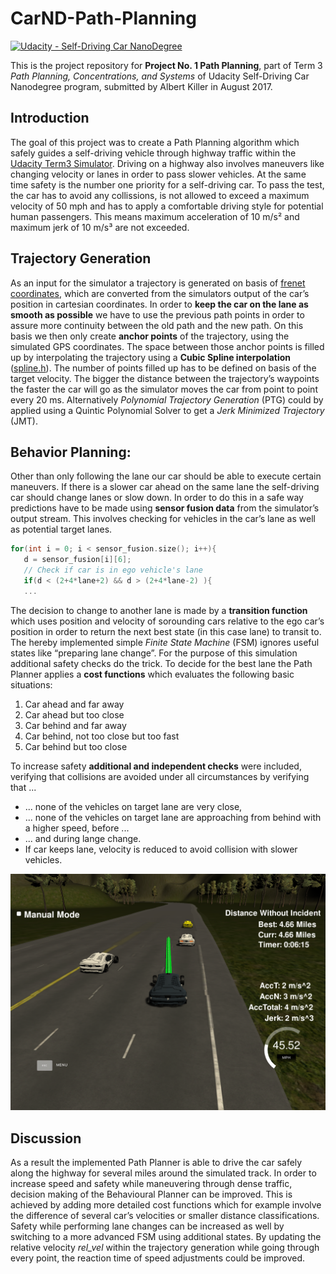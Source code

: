 # CarND-Path-Planning
[![Udacity - Self-Driving Car NanoDegree](https://s3.amazonaws.com/udacity-sdc/github/shield-carnd.svg)](http://www.udacity.com/drive)

This is the project repository for **Project No. 1 Path Planning**, part of Term 3 _Path Planning, Concentrations, and Systems_ of Udacity Self-Driving Car Nanodegree program, submitted by Albert Killer in August 2017. 

## Introduction
The goal of this project was to create a Path Planning algorithm which safely guides a self-driving vehicle through highway traffic within the [Udacity Term3 Simulator](https://github.com/udacity/self-driving-car-sim/releases). Driving on a highway also involves maneuvers like changing velocity or lanes in order to pass slower vehicles. At the same time safety is the number one priority for a self-driving car. To pass the test, the car has to avoid any collissions, is not allowed to exceed a maximum velocity of 50 mph and has to apply a comfortable driving style for potential human passengers. This means maximum acceleration of 10 m/s² and maximum jerk of 10 m/s³ are not exceeded. 

## Trajectory Generation
As an input for the simulator a trajectory is generated on basis of [frenet coordinates](https://en.wikipedia.org/wiki/Frenet%E2%80%93Serret_formulas), which are converted from the simulators output of the car’s position in cartesian coordinates. In order to **keep the car on the lane as smooth as possible** we  have to use the previous path points in order to assure more continuity between the old path and the new path. On this basis we then only create **anchor points** of the trajectory, using the simulated GPS coordinates. The space between those anchor points is filled up by interpolating the trajectory using a **Cubic Spline interpolation** ([spline.h](http://kluge.in-chemnitz.de/opensource/spline/)). The number of points filled up has to be defined on basis of the target velocity. The bigger the distance between the trajectory’s waypoints the faster the car will go as the simulator moves the car from point to point every 20 ms. Alternatively *Polynomial Trajectory Generation* (PTG) could by applied using a Quintic Polynomial Solver to get a *Jerk Minimized Trajectory* (JMT). 

## Behavior Planning:
Other than only following the lane our car should be able to execute certain maneuvers. If there is a slower car ahead on the same lane the self-driving car should change lanes or slow down. In order to do this in a safe way predictions have to be made using **sensor fusion data** from the simulator’s output stream. This involves checking for vehicles in the car’s lane as well as potential target lanes. 

```c++
for(int i = 0; i < sensor_fusion.size(); i++){
   d = sensor_fusion[i][6];
   // Check if car is in ego vehicle's lane
   if(d < (2+4*lane+2) && d > (2+4*lane-2) ){
   ...
```
The decision to change to another lane is made by a **transition function** which uses position and velocity of sorounding cars relative to the ego car’s position in order to return the next best state (in this case lane) to transit to. The hereby implemented simple *Finite State Machine* (FSM) ignores useful states like “preparing lane change”. For the purpose of this simulation additional safety checks do the trick. 
To decide for the best lane the Path Planner applies a **cost functions** which evaluates the following basic situations:

1. Car ahead and far away
2. Car ahead but too close
3. Car behind and far away
4. Car behind, not too close but too fast
5. Car behind but too close 

To increase safety **additional and independent checks** were included, verifying that collisions are avoided under all circumstances by verifying that ... 

* ... none of the vehicles on target lane are very close,
* ... none of the vehicles on target lane are approaching from behind with a higher speed, before ...
* ... and during lange change.
* If car keeps lane, velocity is reduced to avoid collision with slower vehicles.

![Screenshot of simulation result](Screenshot%20from%202017-09-01%2023-28-03.png?raw=true "Screenshot of simulation result")

## Discussion
As a result the implemented Path Planner is able to drive the car safely along the highway for several miles around the simulated track. 
In order to increase speed and safety while maneuvering through dense traffic, decision making of the Behavioural Planner can be improved. This is achieved by adding more detailed cost functions which for example involve the difference of several car’s velocities or smaller distance classifications.   
Safety while performing lane changes can be increased as well by switching to a more advanced FSM using additional states. 
By updating the relative velocity *rel_vel* within the trajectory generation while going through every point, the reaction time of speed adjustments could be improved.  
